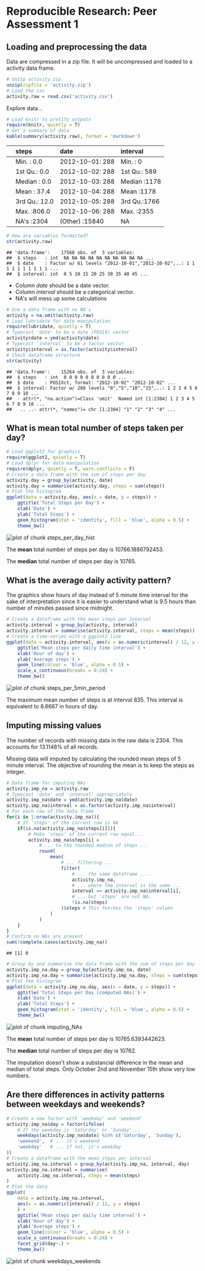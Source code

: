 # Reproducible Research: Peer Assessment 1

## Loading and preprocessing the data

Data are compressed in a zip file. It will be uncompressed and loaded to a activity data frame.


```r
# Unzip activity.zip
unzip(zipfile = 'activity.zip')
# Load the csv
activity.raw = read.csv('activity.csv')
```

Explore data...


```r
# Load knitr to pretify outputs
require(knitr, quietly = T)
# Get a summary of data
kable(summary(activity.raw), format = 'markdown')
```



|   |    steps       |        date       |   interval    |
|:--|:---------------|:------------------|:--------------|
|   |Min.   :  0.0   |2012-10-01:  288   |Min.   :   0   |
|   |1st Qu.:  0.0   |2012-10-02:  288   |1st Qu.: 589   |
|   |Median :  0.0   |2012-10-03:  288   |Median :1178   |
|   |Mean   : 37.4   |2012-10-04:  288   |Mean   :1178   |
|   |3rd Qu.: 12.0   |2012-10-05:  288   |3rd Qu.:1766   |
|   |Max.   :806.0   |2012-10-06:  288   |Max.   :2355   |
|   |NA's   :2304    |(Other)   :15840   |NA             |


```r
# How are variables formatted?
str(activity.raw)
```

```
## 'data.frame':	17568 obs. of  3 variables:
##  $ steps   : int  NA NA NA NA NA NA NA NA NA NA ...
##  $ date    : Factor w/ 61 levels "2012-10-01","2012-10-02",..: 1 1 1 1 1 1 1 1 1 1 ...
##  $ interval: int  0 5 10 15 20 25 30 35 40 45 ...
```

- Column _date_ should be a date vector.
- Column _interval_ should be a categorical vector.
- NA's will mess up some calculations


```r
# Use a data frame with no NA's
activity = na.omit(activity.raw)
# Load lubridate for date manipulation
require(lubridate, quietly = T)
# Typecast 'date' to be a date (POSIX) vector
activity$date = ymd(activity$date)
# Typecast 'interval' to be a factor vector
activity$interval = as.factor(activity$interval)
# Check dataframe structure
str(activity)
```

```
## 'data.frame':	15264 obs. of  3 variables:
##  $ steps   : int  0 0 0 0 0 0 0 0 0 0 ...
##  $ date    : POSIXct, format: "2012-10-02" "2012-10-02" ...
##  $ interval: Factor w/ 288 levels "0","5","10","15",..: 1 2 3 4 5 6 7 8 9 10 ...
##  - attr(*, "na.action")=Class 'omit'  Named int [1:2304] 1 2 3 4 5 6 7 8 9 10 ...
##   .. ..- attr(*, "names")= chr [1:2304] "1" "2" "3" "4" ...
```

## What is mean total number of steps taken per day?


```r
# Load ggplot2 for graphics
require(ggplot2, quietly = T)
# Load dplyr for data manipulation
require(dplyr, quietly = T, warn.conflicts = F)
# Create a data frame with the sum of steps per day
activity.day = group_by(activity, date)
activity.day = summarise(activity.day, steps = sum(steps))
# Plot the histogram
ggplot(data = activity.day, aes(x = date, y = steps)) +
    ggtitle('Total Steps per Day') +
    xlab('Date') +
    ylab('Total Steps') +
    geom_histogram(stat = 'identity', fill = 'blue', alpha = 0.5) +
    theme_bw()
```

![plot of chunk steps_per_day_hist](figure/steps_per_day_hist.png) 

The **mean** total number of steps per day is 10766.1886792453.

The **median** total number of steps per day is 10765.

## What is the average daily activity pattern?

The graphics show hours of day instead of 5 minute time interval for the sake of interpretation since it is easier to understand what is 9.5 hours than number of minutes passed since midnight.


```r
# Create a dataframe with the mean steps per interval
activity.interval = group_by(activity, interval)
activity.interval = summarise(activity.interval, steps = mean(steps))
# Create a time-series with a ggplot2 line
ggplot(data = activity.interval, aes(x = as.numeric(interval) / 12, y = steps)) +
    ggtitle('Mean steps per daily time interval') +
    xlab('Hour of day') +
    ylab('Average steps') +
    geom_line(colour = 'blue', alpha = 0.5) +
    scale_x_continuous(breaks = 0:24) +
    theme_bw()
```

![plot of chunk steps_per_5min_period](figure/steps_per_5min_period.png) 

The maximum mean number of steps is at interval 835. This interval is equivalent to 8.6667 in hours of day.

## Imputing missing values

The number of records with missing data in the raw data is 2304. This accounts for 13.1148% of all records.

Missing data will imputed by calculating the rounded mean steps of 5 minute interval. The objective of rounding the mean is to keep the steps as integer.


```r
# Data frame for imputing NAs
activity.imp_na = activity.raw
# Typecast 'date' and 'interval' appropriately
activity.imp_na$date = ymd(activity.imp_na$date)
activity.imp_na$interval = as.factor(activity.imp_na$interval)
# For each row of the data frame
for(i in 1:nrow(activity.imp_na)){
    # If 'steps' of the current row is NA
    if(is.na(activity.imp_na$steps[i])){
        # Make 'steps' of the current row equal...
        activity.imp_na$steps[i] = 
            # ... to the rounded median of steps ...
            round(
                mean(
                    # ... filtering ...
                    filter(
                        # ... the same dataframe ....
                        activity.imp_na,
                        # ... where the interval is the same ...
                        interval == activity.imp_na$interval[i],
                        # ... but 'steps' are not NA.
                        !is.na(steps)
                    )$steps # This fetches the 'steps' column
                )
            )
    }
}
# Confirm no NAs are present
sum(!complete.cases(activity.imp_na))
```

```
## [1] 0
```

```r
# Group by and summarise the data frame with the sum of steps per day
activity.imp_na.day = group_by(activity.imp_na, date)
activity.imp_na.day = summarise(activity.imp_na.day, steps = sum(steps))
# Plot the histogram
ggplot(data = activity.imp_na.day, aes(x = date, y = steps)) +
    ggtitle('Total Steps per Day (computed NAs)') +
    xlab('Date') +
    ylab('Total Steps') +
    geom_histogram(stat = 'identity', fill = 'blue', alpha = 0.5) +
    theme_bw()
```

![plot of chunk imputing_NAs](figure/imputing_NAs.png) 

The **mean** total number of steps per day is 10765.6393442623.

The **median** total number of steps per day is 10762.

The imputation doesn't show a substancial difference in the mean and median of total steps. Only October 2nd and November 15th show very low numbers.

## Are there differences in activity patterns between weekdays and weekends?


```r
# Create a new factor with 'weekday' and 'weekend'
activity.imp_na$day = factor(ifelse(
    # If the weekday is 'Saturday' or 'Sunday'...
    weekdays(activity.imp_na$date) %in% c('Saturday', 'Sunday'),
    'weekend',  # ... it's weekend
    'weekday'   # ... if not, it's weekday
))
# Create a dataframe with the mean steps per interval
activity.imp_na.interval = group_by(activity.imp_na, interval, day)
activity.imp_na.interval = summarise(
    activity.imp_na.interval, steps = mean(steps)
)
# Plot the data
ggplot(
    data = activity.imp_na.interval,
    aes(x = as.numeric(interval) / 12, y = steps)
    ) +
    ggtitle('Mean steps per daily time interval') +
    xlab('Hour of day') +
    ylab('Average steps') +
    geom_line(colour = 'blue', alpha = 0.5) +
    scale_x_continuous(breaks = 0:24) +
    facet_grid(day~.) +
    theme_bw()
```

![plot of chunk weekdays_weekends](figure/weekdays_weekends.png) 

